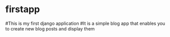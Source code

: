 # firstapp
#This is my first django application
#It is a simple blog app that enables you to create new  blog posts and display them
